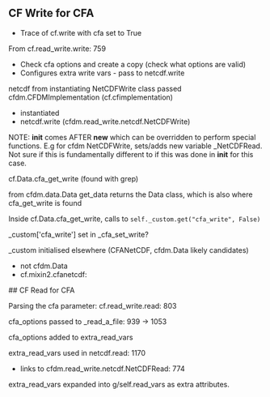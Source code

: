 ## CF Write for CFA

- Trace of cf.write with cfa set to True

From cf.read_write.write: 759
 - Check cfa options and create a copy (check what options are valid)
 - Configures extra write vars - pass to netcdf.write

netcdf from instantiating NetCDFWrite class passed cfdm.CFDMImplementation (cf.cfimplementation)
 - instantiated
 - netcdf.write (cfdm.read_write.netcdf.NetCDFWrite)

NOTE: __init__ comes AFTER __new__ which can be overridden to perform special functions. E.g for cfdm NetCDFWrite, sets/adds new variable _NetCDFRead. Not sure if this is fundamentally different to if this was done in __init__ for this case.

cf.Data.cfa_get_write (found with grep)

from cfdm.data.Data get_data returns the Data class, which is also where cfa_get_write is found

Inside cf.Data.cfa_get_write, calls to `self._custom.get("cfa_write", False)`

_custom['cfa_write'] set in _cfa_set_write?

_custom initialised elsewhere (CFANetCDF, cfdm.Data likely candidates)
 - not cfdm.Data
 - cf.mixin2.cfanetcdf: 


## CF Read for CFA

Parsing the cfa parameter: cf.read_write.read: 803

cfa_options passed to _read_a_file: 939 -> 1053

cfa_options added to extra_read_vars

extra_read_vars used in netcdf.read: 1170
 - links to cfdm.read_write.netcdf.NetCDFRead: 774

extra_read_vars expanded into g/self.read_vars as extra attributes.
